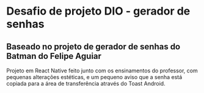 # Desafio de projeto DIO - gerador de senhas
## Baseado no projeto de gerador de senhas do Batman do Felipe Aguiar
Projeto em React Native feito junto com os ensinamentos do professor, com pequenas alterações estéticas, e um pequeno aviso que a senha está copiada para a área de transferência através do Toast Android.
